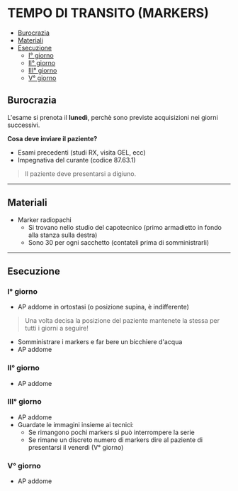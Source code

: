 # TEMPO DI TRANSITO (MARKERS)

  - [Burocrazia](#burocrazia)
  - [Materiali](#materiali)
  - [Esecuzione](#esecuzione)
    - [I° giorno](#i-giorno)
    - [II° giorno](#ii-giorno)
    - [III° giorno](#iii-giorno)
    - [V° giorno](#v-giorno)

## Burocrazia

L'esame si prenota il **lunedì**, perchè sono previste acquisizioni nei giorni successivi.

**Cosa deve inviare il paziente?**

- Esami precedenti (studi RX, visita GEL, ecc)
- Impegnativa del curante (codice 87.63.1)

> Il paziente deve presentarsi a digiuno.
- - -

## Materiali

- Marker radiopachi
  - Si trovano nello studio del capotecnico (primo armadietto in fondo alla stanza sulla destra)
  - Sono 30 per ogni sacchetto (contateli prima di somministrarli)

- - -

## Esecuzione

### I° giorno

- AP addome in ortostasi (o posizione supina, è indifferente)

> Una volta decisa la posizione del paziente mantenete la stessa per tutti i giorni a seguire!

- Somministrare i markers e far bere un bicchiere d'acqua
- AP addome

### II° giorno

- AP addome

### III° giorno

- AP addome
- Guardate le immagini insieme ai tecnici:
  - Se rimangono pochi markers si può interrompere la serie
  - Se rimane un discreto numero di markers dire al paziente di presentarsi il venerdì (V° giorno)

### V° giorno

- AP addome
